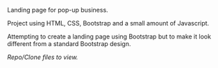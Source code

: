 Landing page for pop-up business.

Project using HTML, CSS, Bootstrap and a small amount of Javascript.

Attempting to create a landing page using Bootstrap but to make it look different from a standard Bootstrap design.

<em>Repo/Clone files to view.</em>
